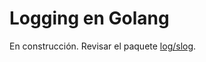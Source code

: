 # Logging en Golang

En construcción. Revisar el paquete [log/slog](https://pkg.go.dev/log/slog@go1.22.1).
